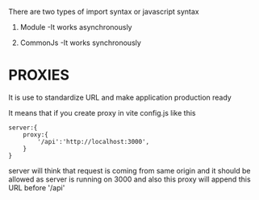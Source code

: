 There are two types of import syntax or javascript syntax 

1. Module  -It works asynchronously

2. CommonJs -It works synchronously


PROXIES
=========================
It is use to standardize URL and make application production ready

It means that if you create proxy in vite config.js like this
```
server:{
    proxy:{
        '/api':'http://localhost:3000',
    }
}
```
server will think that request is coming from same origin and it should be allowed as server is running on 3000 and also this proxy will append this URL before '/api'